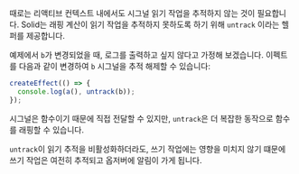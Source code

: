 때로는 리액티브 컨텍스트 내에서도 시그널 읽기 작업을 추적하지 않는 것이 필요합니다.
Solid는 래핑 계산이 읽기 작업을 추적하지 못하도록 하기 위해 `untrack` 이라는 헬퍼를 제공합니다.

예제에서 `b`가 변경되었을 때, 로그를 출력하고 싶지 않다고 가정해 보겠습니다.
이펙트를 다음과 같이 변경하여 `b` 시그널을 추적 해제할 수 있습니다:

```js
createEffect(() => {
  console.log(a(), untrack(b));
});
```
시그널은 함수이기 때문에 직접 전달할 수 있지만, `untrack`은 더 복잡한 동작으로 함수를 래핑할 수 있습니다.

`untrack`이 읽기 추적을 비활성화하더라도, 쓰기 작업에는 영향을 미치지 않기 떄문에 쓰기 작업은 여전히 추적되고 옵저버에 알림이 가게 됩니다.
